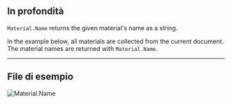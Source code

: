 ## In profondità
`Material.Name` returns the given material's name as a string.

In the example below, all materials are collected from the current document. The material names are returned with `Material.Name`.
___
## File di esempio

![Material.Name](./Revit.Elements.Material.Name_img.jpg)
